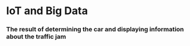 # IoT and Big Data

### The result of determining the car and displaying information about the traffic jam 
